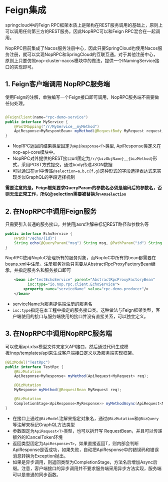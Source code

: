 # Feign集成

springcloud中的Feign RPC框架本质上是架构在REST服务调用的基础上，原则上可以调用任何第三方的REST服务。因此NopRPC可以和Feign
RPC混合在一起调用。

NopRPC目前集成了Nacos服务注册中心，因此只要SpringCloud也使用Nacos服务注册，就可以实现NopRPC和SpringCloud的互联互通。对于其他注册中心，
原则上只要仿照nop-cluster-nacos模块中的做法，提供一个INamingService接口的实现即可。

## 1. Feign客户端调用 NopRPC服务端

使用Feign的注解，单独编写一个Feign接口即可调用，NopRPC服务端不需要做任何处理。

````java

@FeignClient(name="rpc-demo-service")
public interface MyService {
    @PostMapping("/r/MyService__myMethod")
    ApiResponse<MyRespontBean> myMethod(@RequestBody MyRequest request, @QueryParam("%40selection") String selection);
}
````

* NopRPC返回的结果类型固定为`ApiResponse<T>`类型, ApiResponse类定义在nop-api-core模块中。
* NopRPC对外提供的REST接口url固定为`/r/{bizObjName}__{bizMethod}`形式，采用POST方式提交，通过body传递JSON数据
* 可以通过在url中传递`@selection=a,b,c{f,g}`这种形式的字段选择表达式来实现类似GraphQL的字段选择机制

**需要注意的是，Feign框架要求QueryParam的参数名必须是编码后的参数名，否则无法正常工作，所以@selection需要被替换为`%40selection`**

## 2. 在NopRPC中调用Feign服务

只需要引入普通的服务接口，并使用jaxrs注解来标记REST路径和参数名等

````java
public interface EchoService {
    @Path("/echo/{id}")
    String echo(@QueryParam("msg") String msg, @PathParam("id") String id);
}
````

NopRPC使用NopIoC管理所有的服务对象，而NopIoC中所有的bean都需要在beans.xml中注册。注册服务对象只需要从AbstractRpcProxyFactoryBean继承，并指定服务名和服务接口即可

````xml
    <bean id="testEchoService" parent="AbstractRpcProxyFactoryBean"
          ioc:type="io.nop.rpc.client.EchoService">
        <property name="serviceName" value="rpc-demo-producer"/>
    </bean>
````

* serviceName为服务提供端注册的服务名
* `ioc:type`指定在本工程中指定的服务接口类。这种做法与Feign框架类型，客户端使用的接口与服务端使用的接口并没有直接关系，可以独立定义。

## 3. 在NopRPC中调用NopRPC服务端

可以使用api.xlsx模型文件来定义API接口，然后通过代码生成模板/nop/templates/api来生成客户端接口定义以及服务端实现框架。

````java
@BizModel("TestRpc")
public interface TestRpc {
    @BizMutation
    ApiResponse<MyResponse> myMethod(ApiRequest<MyRequest> req);

    @BizMutation 
    MyResponse myMethod(@RequestBean MyRequest req);

    @BizMutation
    CompletionStage<ApiResponse<MyResponse>> myMethodAsync(ApiRequest<MyRequest> req);
}
````

* 在接口上通过`@BizModel`注解来指定对象名，通过`@BizMutation`和`@BizQuery`等注解来标记GraphQL方法类型
* 参数固定为`ApiRequest<T>`类型，也可以拆开写 RequestBean，并且可以传递额外的ICancelToken环境
* 返回类型固定为`ApiResponse<T>`，如果直接返回T，则内部会判断ApiResponse是否成功，如果失败，自动把ApiResponse中的错误码和错误消息转换为Exception抛出。
* 如果是异步调用，则返回类型为CompletionStage，方法名后增加Async后缀。注意，客户端接口的异步调用并不要求服务端采用异步方法实现，服务端可以是普通的同步函数。
